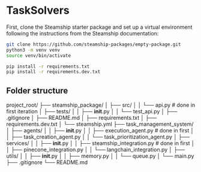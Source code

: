 # TaskSolvers

First, clone the Steamship starter package and set up a virtual environment following the instructions from the Steamship documentation:
```bash copy code
git clone https://github.com/steamship-packages/empty-package.git
python3 -m venv venv
source venv/bin/activate

pip install -r requirements.txt
pip install -r requirements.dev.txt
```

## Folder structure
project_root/
├── steamship_package/
│   ├── src/
│   │   └── api.py          # done in first iteration
│   ├── tests/
│   │   ├── __init__.py
│   │   └── test_api.py
│   ├── .gitignore
│   ├── README.md
│   ├── requirements.txt
│   ├── requirements.dev.txt
│   └── steamship.yml
├── task_management_system/
│   ├── agents/
│   │   ├── __init__.py
│   │   ├── execution_agent.py  # done in first
│   │   ├── task_creation_agent.py
│   │   └── task_prioritization_agent.py
│   ├── services/
│   │   ├── __init__.py
│   │   ├── steamship_integration.py    # done in first
│   │   ├── pinecone_integration.py
│   │   └── langchain_integration.py
│   ├── utils/
│   │   ├── __init__.py
│   │   ├── memory.py
│   │   └── queue.py
│   └── main.py
├── .gitignore
└── README.md
